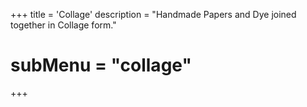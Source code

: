 +++
title = 'Collage'
description = "Handmade Papers and Dye joined together in Collage form."
# subMenu = "collage"
+++
